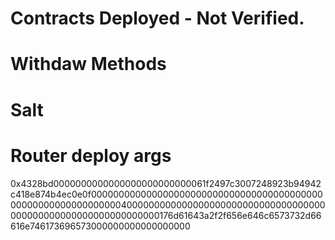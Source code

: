 # Contracts Deployed - Not Verified.

# Withdaw Methods

# Salt

# Router deploy args

0x4328bd0000000000000000000000000061f2497c3007248923b94942c418e874b4ec0e0f000000000000000000000000000000000000000000000000000000000000004000000000000000000000000000000000000000000000000000000000000000176d61643a2f2f656e646c6573732d66616e746173696573000000000000000000